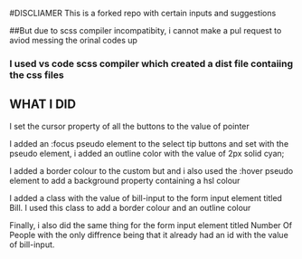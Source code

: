#DISCLIAMER
This is a forked repo with certain inputs and suggestions

##But due to scss compiler incompatibity, i cannot make a pul request to aviod messing the orinal codes up

### I used vs code scss compiler which created a dist file contaiing the css files

## WHAT I DID

I set the cursor property of all the buttons to the value of pointer

I added an :focus pseudo element to the select tip buttons and set with the pseudo element, i added an outline color with the value of 2px solid cyan;

I added a border colour to the custom but and i also used the :hover pseudo element to add a background property containing a hsl colour

I added a class with the value of bill-input to the form input element titled Bill. I used this class to add a border colour and an outline colour

Finally, i also did the same thing for the form input element titled Number Of People with the only diffrence being that it already had an id with the value of bill-input.
